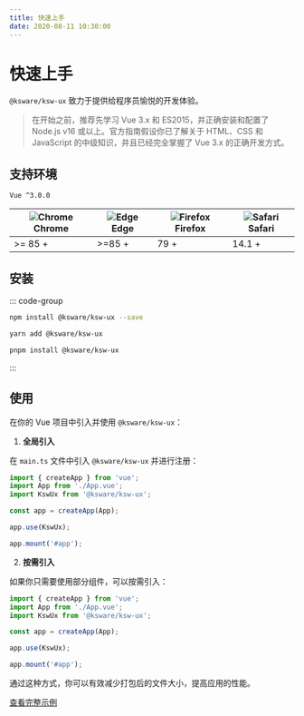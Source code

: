 ```yaml
---
title: 快速上手
date: 2020-08-11 10:30:00
---
```


# 快速上手

`@ksware/ksw-ux` 致力于提供给程序员愉悦的开发体验。

> 在开始之前，推荐先学习 Vue 3.x 和 ES2015，并正确安装和配置了 Node.js v16 或以上。官方指南假设你已了解关于 HTML、CSS 和 JavaScript 的中级知识，并且已经完全掌握了 Vue 3.x 的正确开发方式。

## 支持环境

`Vue ^3.0.0`

| ![Chrome](https://cdn.jsdelivr.net/npm/@browser-logos/chrome/chrome_32x32.png) Chrome | ![Edge](https://cdn.jsdelivr.net/npm/@browser-logos/edge/edge_32x32.png) Edge | ![Firefox](https://cdn.jsdelivr.net/npm/@browser-logos/firefox/firefox_32x32.png) Firefox | ![Safari](https://cdn.jsdelivr.net/npm/@browser-logos/safari/safari_32x32.png) Safari |
| ------------------------------------------------------------------------------------- | ----------------------------------------------------------------------------- | ----------------------------------------------------------------------------------------- | ------------------------------------------------------------------------------------- |
| >= 85 +                                                                               | >=85 +                                                                        | 79 +                                                                                      | 14.1 +                                                                                |

## 安装

::: code-group

```sh [npm]
npm install @ksware/ksw-ux --save
```

```sh [yarn]
yarn add @ksware/ksw-ux
```

```sh [pnpm]
pnpm install @ksware/ksw-ux
```

:::

## 使用

在你的 Vue 项目中引入并使用 `@ksware/ksw-ux`：

1. **全局引入**

在 `main.ts` 文件中引入 `@ksware/ksw-ux` 并进行注册：

```typescript
import { createApp } from 'vue';
import App from './App.vue';
import KswUx from '@ksware/ksw-ux';

const app = createApp(App);

app.use(KswUx);

app.mount('#app');
```

2. **按需引入**

如果你只需要使用部分组件，可以按需引入：

```typescript
import { createApp } from 'vue';
import App from './App.vue';
import KswUx from '@ksware/ksw-ux';

const app = createApp(App);

app.use(KswUx);

app.mount('#app');
```

通过这种方式，你可以有效减少打包后的文件大小，提高应用的性能。

[查看完整示例](../components/General/button)
